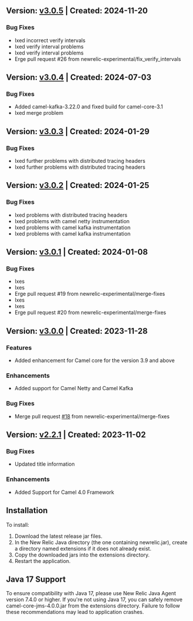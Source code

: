 ## Version: [v3.0.5](https://github.com/newrelic-experimental/newrelic-java-camel/releases/tag/v3.0.5) | Created: 2024-11-20
### Bug Fixes
- Ixed incorrect verify intervals
- Ixed verify interval problems
- Ixed verify interval problems
- Erge pull request #26 from newrelic-experimental/fix_verify_intervals

## Version: [v3.0.4](https://github.com/newrelic-experimental/newrelic-java-camel/releases/tag/v3.0.4) | Created: 2024-07-03
### Bug Fixes
- Added camel-kafka-3.22.0 and fixed build for camel-core-3.1
- Ixed merge problem

## Version: [v3.0.3](https://github.com/newrelic-experimental/newrelic-java-camel/releases/tag/v3.0.3) | Created: 2024-01-29
### Bug Fixes
- Ixed further problems with distributed tracing headers
- Ixed further problems with distributed tracing headers

## Version: [v3.0.2](https://github.com/newrelic-experimental/newrelic-java-camel/releases/tag/v3.0.2) | Created: 2024-01-25
### Bug Fixes
- Ixed problems with distributed tracing headers
- Ixed problems with camel netty instrumentation
- Ixed problems with camel kafka instrumentation
- Ixed problems with camel kafka instrumentation

## Version: [v3.0.1](https://github.com/newrelic-experimental/newrelic-java-camel/releases/tag/v3.0.1) | Created: 2024-01-08
### Bug Fixes
- Ixes
- Ixes
- Erge pull request #19 from newrelic-experimental/merge-fixes
- Ixes
- Ixes
- Erge pull request #20 from newrelic-experimental/merge-fixes

## Version: [v3.0.0](https://github.com/newrelic-experimental/newrelic-java-camel/releases/tag/v3.0.0) | Created: 2023-11-28
### Features
- Added enhancement for Camel core for the version 3.9 and above

### Enhancements
- Added support for Camel Netty and Camel Kafka

### Bug Fixes
- Merge pull request [#18](https://github.com/newrelic-experimental/newrelic-java-camel/pull/18) from newrelic-experimental/merge-fixes


## Version: [v2.2.1](https://github.com/newrelic-experimental/newrelic-java-camel/releases/tag/v2.2.1) | Created: 2023-11-02
### Bug Fixes
- Updated title information


### Enhancements
  - Added Support for Camel 4.0 Framework

## Installation

To install:

1. Download the latest release jar files.
2. In the New Relic Java directory (the one containing newrelic.jar), create a directory named extensions if it does not already exist.
3. Copy the downloaded jars into the extensions directory.
4. Restart the application.   

## Java 17 Support

To ensure compatibility with Java 17, please use New Relic Java Agent version 7.4.0 or higher.
If you're not using Java 17, you can safely remove camel-core-jms-4.0.0.jar from the extensions directory.
Failure to follow these recommendations may lead to application crashes.
